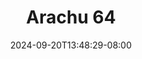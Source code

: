 --- 
title: "Arachu 64"
description: "download   Arachu 64 dood   baru"
date: 2024-09-20T13:48:29-08:00
file_code: "6xudnwoer0wo"
draft: false
cover: "jimy99pcg4iqp0va.jpg"
tags: ["Arachu", "bokep-indo", "bokep-viral", "bokep-ig"]
length: 21
fld_id: "1483117"
foldername: "Arachu update"
categories: ["Arachu update"]
views: 0
---